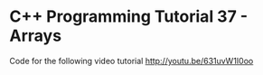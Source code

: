 C++ Programming Tutorial 37 - Arrays
====================================

Code for the following video tutorial http://youtu.be/631uvW1I0oo
